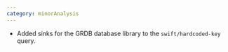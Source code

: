 ```yaml
---
category: minorAnalysis
---
```

* Added sinks for the GRDB database library to the `swift/hardcoded-key` query.